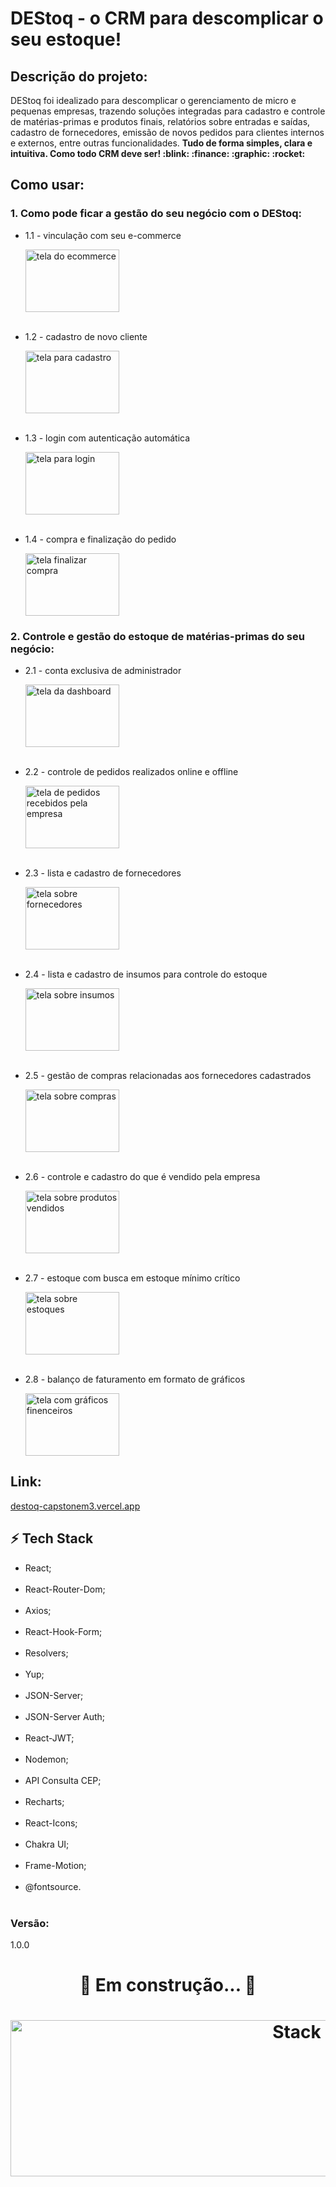 # DEStoq - o CRM para descomplicar o seu estoque!
## Descrição do projeto:
<p align="left">DEStoq foi idealizado para descomplicar o gerenciamento de micro e pequenas empresas, trazendo soluções integradas para cadastro e controle de matérias-primas e produtos finais, relatórios sobre entradas e saídas, cadastro de fornecedores, emissão de novos pedidos para clientes internos e externos, entre outras funcionalidades. 
<strong>Tudo de forma simples, clara e intuitiva. Como todo CRM deve ser! :blink: :finance: :graphic: :rocket:</strong></p>

## Como usar:
### 1. Como pode ficar a gestão do seu negócio com o DEStoq:
<ul>
	<li> 1.1 - vinculação com seu e-commerce
		<p><img src="" alt="tela do ecommerce" height="100" width="150" /></p>
	</li>
	<br>
	<li> 1.2 - cadastro de novo cliente
		<p><img src="" alt="tela para cadastro" height="100" width="150" /></p>
	</li>
	<br>
	<li> 1.3 - login com autenticação automática
		<p><img src="" alt="tela para login" height="100" width="150" /></p>
	</li>
	<br>
	<li> 1.4 - compra e finalização do pedido
		<p><img src="" alt="tela finalizar compra" height="100" width="150" /></p>
	</li>
</ul>

### 2. Controle e gestão do estoque de matérias-primas do seu negócio:
<ul>
	<li> 2.1 - conta exclusiva de administrador
		<p><img src="" alt="tela da dashboard" height="100" width="150" /></p>
	</li>
	<br>
	<li> 2.2 - controle de pedidos realizados online e offline
		<p><img src="" alt="tela de pedidos recebidos pela empresa" height="100" width="150" /></p>
	</li>
	<br>
	<li> 2.3 - lista e cadastro de fornecedores
		<p><img src="" alt="tela sobre fornecedores" height="100" width="150" /></p>
	</li>
	<br>
	<li> 2.4 - lista e cadastro de insumos para controle do estoque
		<p><img src="" alt="tela sobre insumos" height="100" width="150" /></p>
	</li>
	<br>
	<li> 2.5 - gestão de compras relacionadas aos fornecedores cadastrados
		<p><img src="" alt="tela sobre compras" height="100" width="150" /></p>
	</li>
	<br>
	<li> 2.6 - controle e cadastro do que é vendido pela empresa
		<p><img src="" alt="tela sobre produtos vendidos" height="100" width="150" /></p>
	</li>
	<br>
	<li> 2.7 - estoque com busca em estoque mínimo crítico
		<p><img src="" alt="tela sobre estoques" height="100" width="150" /></p>
	</li>
	<br>
	<li> 2.8 - balanço de faturamento em formato de gráficos
		<p><img src="" alt="tela com gráficos finenceiros" height="100" width="150" /></p>
	</li>
</ul>

## Link:
<p><a href="destoq-capstonem3.vercel.app">destoq-capstonem3.vercel.app</a></p>

## :zap: Tech Stack
<ul>
	<li>React;</li>
	<br>
	<li>React-Router-Dom;</li>
	<br>
	<li>Axios;</li>
	<br>
	<li>React-Hook-Form;</li>
	<br>
	<li>Resolvers;</li>
	<br>
	<li>Yup;</li>
	<br>
	<li>JSON-Server;</li>
	<br>
	<li>JSON-Server Auth;</li>
	<br>
	<li>React-JWT;</li>
	<br>
	<li>Nodemon;</li>
	<br>
	<li>API Consulta CEP;</li>
	<br>
	<li>Recharts;</li>
	<br>
	<li>React-Icons;</li>
	<br>
	<li>Chakra UI;</li>
	<br>
	<li>Frame-Motion;</li>
	<br>
	<li>@fontsource.</li>
	<br>
</ul>

### Versão:
<p>1.0.0</p>

<h1 align="center">
	🚧  Em construção...  🚧
</h1>
<h1 align="center">
  <img src="https://www.cloudways.com/blog/wp-content/uploads/20-Best-Web-Design-Tools-for-Design-Agencies.jpg" alt="Stack" height="250" width="900px">
  <br>
</h1>

